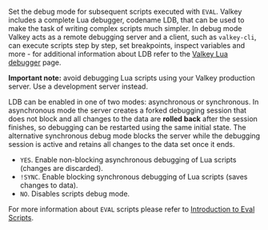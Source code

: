 Set the debug mode for subsequent scripts executed with `EVAL`. Valkey includes a
complete Lua debugger, codename LDB, that can be used to make the task of
writing complex scripts much simpler. In debug mode Valkey acts as a remote
debugging server and a client, such as `valkey-cli`, can execute scripts step by
step, set breakpoints, inspect variables and more - for additional information
about LDB refer to the [Valkey Lua debugger](/topics/ldb) page.

**Important note:** avoid debugging Lua scripts using your Valkey production
server. Use a development server instead.

LDB can be enabled in one of two modes: asynchronous or synchronous. In
asynchronous mode the server creates a forked debugging session that does not
block and all changes to the data are **rolled back** after the session
finishes, so debugging can be restarted using the same initial state. The
alternative synchronous debug mode blocks the server while the debugging session
is active and retains all changes to the data set once it ends.

* `YES`. Enable non-blocking asynchronous debugging of Lua scripts (changes are discarded).
* `!SYNC`. Enable blocking synchronous debugging of Lua scripts (saves changes to data).
* `NO`. Disables scripts debug mode.

For more information about `EVAL` scripts please refer to [Introduction to Eval Scripts](/topics/eval-intro).

